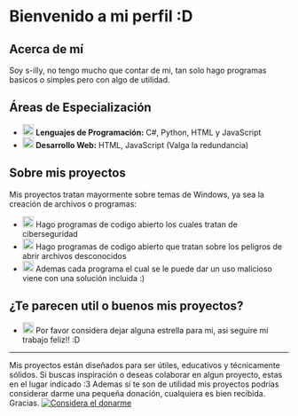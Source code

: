 # Bienvenido a mi perfil :D

## Acerca de mí
Soy s-illy, no tengo mucho que contar de mi, tan solo hago programas basicos o simples pero con algo de utilidad.

## Áreas de Especialización
- <img src="images/programming_icon.png" alt="Programación" width="20"/> **Lenguajes de Programación:** C#, Python, HTML y JavaScript
- <img src="images/web_icon.png" alt="Web" width="20"/> **Desarrollo Web:** HTML, JavaScript (Valga la redundancia)

## Sobre mis proyectos
Mis proyectos tratan mayormente sobre temas de Windows, ya sea la creación de archivos o programas:
- <img src="images/learning_icon.png" alt="Aprendizaje" width="20"/> Hago programas de codigo abierto los cuales tratan de ciberseguridad
- <img src="images/learning_icon.png" alt="Aprendizaje" width="20"/> Hago programas de codigo abierto que tratan sobre los peligros de abrir archivos desconocidos
- <img src="images/learning_icon.png" alt="Aprendizaje" width="20"/> Ademas cada programa el cual se le puede dar un uso malicioso viene con una solución incluida :)


## ¿Te parecen util o buenos mis proyectos?
- <img src="images/learning_icon.png" alt="Aprendizaje" width="20"/> Por favor considera dejar alguna estrella para mi, asi seguire mi trabajo feliz!! :D
---
Mis proyectos están diseñados para ser útiles, educativos y técnicamente sólidos. Si buscas inspiración o deseas colaborar en algun proyecto, estas en el lugar indicado :3 Ademas si te son de utilidad mis proyectos podrias considerar darme una pequeña donación, cualquiera es bien recibida. Gracias.
[![Considera el donarme](https://img.shields.io/badge/Ko--fi-en%20Ko--fi-29ABE0?logo=kofi&style=for-the-badge)](https://ko-fi.com/silly69)
